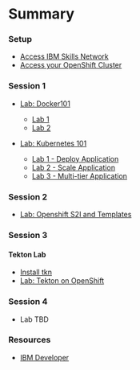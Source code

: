 # Summary

<!-- Rules of SUMMARY.md are here: https://docs.gitbook.com/integrations/github/content-configuration#summary -->
<!-- All headings MUST be THREE hashmarks (###) -->
<!-- Indented bullets (4 spaces) will make the first line be a section -->

### Setup

* [Access IBM Skills Network](pre-work/skillsNetwork.md)
* [Access your OpenShift Cluster](pre-work/server-openshift.md)

### Session 1

* [Lab: Docker101](generatedContent/docker101/README.md)
    * [Lab 1](generatedContent/docker101/lab-1/README.md)
    * [Lab 2](generatedContent/docker101/lab-2/README.md)

* [Lab: Kubernetes 101](generatedContent/kube101/README.md)
    * [Lab 1 - Deploy Application](generatedContent/kube101/Lab1/README.md)
    * [Lab 2 - Scale Application](generatedContent/kube101/Lab2/README.md)
    * [Lab 3 - Multi-tier Application](generatedContent/kube101/Lab3/README.md)
    
### Session 2
* [Lab: Openshift S2I and Templates](generatedContent/app-modernization-openshift-s2i-templates-lab-shared/README.md)

### Session 3

#### Tekton Lab
* [Install tkn](pre-work/tools-install-tekton.md)
* [Lab: Tekton on OpenShift](generatedContent/tekton-tutorial-openshift/README.md)

### Session 4

* Lab TBD

### Resources

* [IBM Developer](https://developer.ibm.com)